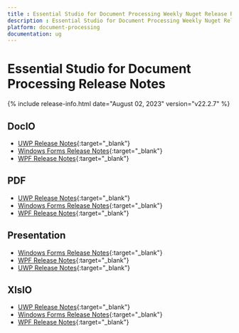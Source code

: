 ```yaml
---
title : Essential Studio for Document Processing Weekly Nuget Release Release Notes  
description : Essential Studio for Document Processing Weekly Nuget Release Release Notes  
platform: document-processing
documentation: ug
---
```


# Essential Studio for Document Processing  Release Notes  

{% include release-info.html date="August 02, 2023" version="v22.2.7" %} 

## DocIO

* [UWP Release Notes](/uwp/release-notes/v22.2.7#docio){:target="_blank"}
* [Windows Forms Release Notes](/windowsforms/release-notes/v22.2.7#docio){:target="_blank"}
* [WPF Release Notes](/wpf/release-notes/v22.2.7#docio){:target="_blank"}


## PDF

* [UWP Release Notes](/uwp/release-notes/v22.2.7#pdf){:target="_blank"}
* [Windows Forms Release Notes](/windowsforms/release-notes/v22.2.7#pdf){:target="_blank"}
* [WPF Release Notes](/wpf/release-notes/v22.2.7#pdf){:target="_blank"}


## Presentation

* [Windows Forms Release Notes](/windowsforms/release-notes/v22.2.7#presentation){:target="_blank"}
* [WPF Release Notes](/wpf/release-notes/v22.2.7#presentation){:target="_blank"}
* [UWP Release Notes](/uwp/release-notes/v22.2.7#presentation){:target="_blank"}


## XlsIO

* [UWP Release Notes](/uwp/release-notes/v22.2.7#xlsio){:target="_blank"}
* [Windows Forms Release Notes](/windowsforms/release-notes/v22.2.7#xlsio){:target="_blank"}
* [WPF Release Notes](/wpf/release-notes/v22.2.7#xlsio){:target="_blank"}